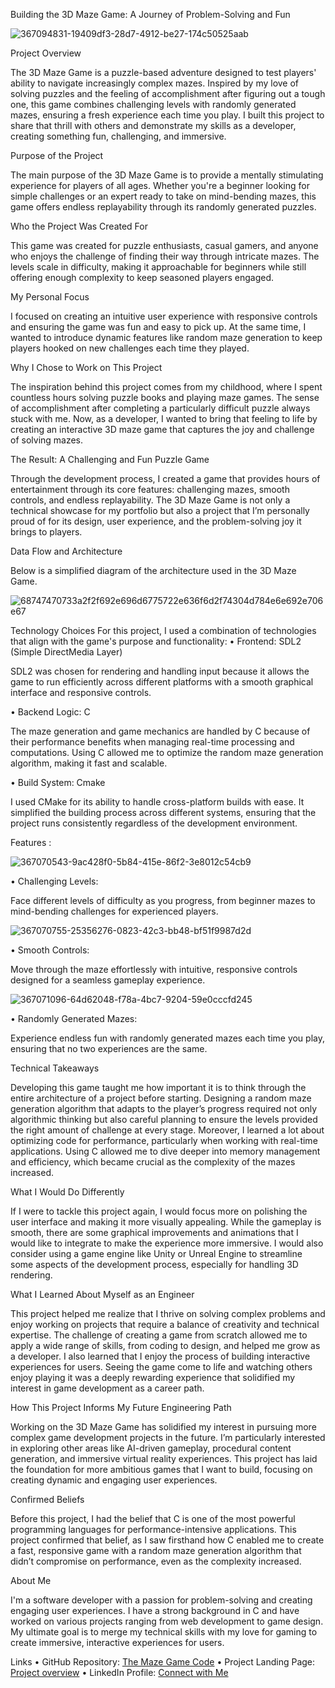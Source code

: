 Building the 3D Maze Game: A Journey of Problem-Solving and Fun

![367094831-19409df3-28d7-4912-be27-174c50525aab](https://github.com/user-attachments/assets/0f9371be-b667-42d7-8026-bab7fdd887a6)


Project Overview

The 3D Maze Game is a puzzle-based adventure designed to test players' ability to navigate increasingly complex mazes. Inspired by my love of solving puzzles and the feeling of accomplishment after figuring out a tough one, this game combines challenging levels with randomly generated mazes, ensuring a fresh experience each time you play. I built this project to share that thrill with others and demonstrate my skills as a developer, creating something fun, challenging, and immersive.

Purpose of the Project

The main purpose of the 3D Maze Game is to provide a mentally stimulating experience for players of all ages. Whether you're a beginner looking for simple challenges or an expert ready to take on mind-bending mazes, this game offers endless replayability through its randomly generated puzzles.

Who the Project Was Created For

This game was created for puzzle enthusiasts, casual gamers, and anyone who enjoys the challenge of finding their way through intricate mazes. The levels scale in difficulty, making it approachable for beginners while still offering enough complexity to keep seasoned players engaged.

My Personal Focus

I focused on creating an intuitive user experience with responsive controls and ensuring the game was fun and easy to pick up. At the same time, I wanted to introduce dynamic features like random maze generation to keep players hooked on new challenges each time they played.

Why I Chose to Work on This Project

The inspiration behind this project comes from my childhood, where I spent countless hours solving puzzle books and playing maze games. The sense of accomplishment after completing a particularly difficult puzzle always stuck with me. Now, as a developer, I wanted to bring that feeling to life by creating an interactive 3D maze game that captures the joy and challenge of solving mazes.

The Result: A Challenging and Fun Puzzle Game

Through the development process, I created a game that provides hours of entertainment through its core features: challenging mazes, smooth controls, and endless replayability. The 3D Maze Game is not only a technical showcase for my portfolio but also a project that I’m personally proud of for its design, user experience, and the problem-solving joy it brings to players.

Data Flow and Architecture

Below is a simplified diagram of the architecture used in the 3D Maze Game.

![68747470733a2f2f692e696d6775722e636f6d2f74304d784e6e692e706e67](https://github.com/user-attachments/assets/bd071e02-ded6-4cc1-b8e5-cea7e7df0966)


Technology Choices
For this project, I used a combination of technologies that align with the game's purpose and functionality:
•	Frontend: SDL2 (Simple DirectMedia Layer)

SDL2 was chosen for rendering and handling input because it allows the game to run efficiently across different platforms with a smooth graphical interface and responsive controls.

•	Backend Logic: C

The maze generation and game mechanics are handled by C because of their performance benefits when managing real-time processing and computations. Using C allowed me to optimize the random maze generation algorithm, making it fast and scalable.

•	Build System: Cmake

I used CMake for its ability to handle cross-platform builds with ease. It simplified the building process across different systems, ensuring that the project runs consistently regardless of the development environment.

Features :

![367070543-9ac428f0-5b84-415e-86f2-3e8012c54cb9](https://github.com/user-attachments/assets/cd3213c0-15cf-40af-912e-893b2c5de035)

•	Challenging Levels:

Face different levels of difficulty as you progress, from beginner mazes to mind-bending challenges for experienced players.

![367070755-25356276-0823-42c3-bb48-bf51f9987d2d](https://github.com/user-attachments/assets/e7b4e68d-3cab-40fa-b4e4-c9acde2e790e)

•	Smooth Controls:

Move through the maze effortlessly with intuitive, responsive controls designed for a seamless gameplay experience.

![367071096-64d62048-f78a-4bc7-9204-59e0cccfd245](https://github.com/user-attachments/assets/7dfc8d2d-21b5-476c-b5b5-d47ad21fdac3)

•	Randomly Generated Mazes:

Experience endless fun with randomly generated mazes each time you play, ensuring that no two experiences are the same.

Technical Takeaways

Developing this game taught me how important it is to think through the entire architecture of a project before starting. Designing a random maze generation algorithm that adapts to the player’s progress required not only algorithmic thinking but also careful planning to ensure the levels provided the right amount of challenge at every stage.
Moreover, I learned a lot about optimizing code for performance, particularly when working with real-time applications. Using C allowed me to dive deeper into memory management and efficiency, which became crucial as the complexity of the mazes increased.

What I Would Do Differently

If I were to tackle this project again, I would focus more on polishing the user interface and making it more visually appealing. While the gameplay is smooth, there are some graphical improvements and animations that I would like to integrate to make the experience more immersive. I would also consider using a game engine like Unity or Unreal Engine to streamline some aspects of the development process, especially for handling 3D rendering.

What I Learned About Myself as an Engineer

This project helped me realize that I thrive on solving complex problems and enjoy working on projects that require a balance of creativity and technical expertise. The challenge of creating a game from scratch allowed me to apply a wide range of skills, from coding to design, and helped me grow as a developer.
I also learned that I enjoy the process of building interactive experiences for users. Seeing the game come to life and watching others enjoy playing it was a deeply rewarding experience that solidified my interest in game development as a career path.

How This Project Informs My Future Engineering Path

Working on the 3D Maze Game has solidified my interest in pursuing more complex game development projects in the future. I’m particularly interested in exploring other areas like AI-driven gameplay, procedural content generation, and immersive virtual reality experiences. This project has laid the foundation for more ambitious games that I want to build, focusing on creating dynamic and engaging user experiences.

Confirmed Beliefs

Before this project, I had the belief that C is one of the most powerful programming languages for performance-intensive applications. This project confirmed that belief, as I saw firsthand how C enabled me to create a fast, responsive game with a random maze generation algorithm that didn’t compromise on performance, even as the complexity increased.

About Me

I'm a software developer with a passion for problem-solving and creating engaging user experiences. I have a strong background in C and have worked on various projects ranging from web development to game design. My ultimate goal is to merge my technical skills with my love for gaming to create immersive, interactive experiences for users.

Links
•	GitHub Repository: [The Maze Game Code](https://github.com/Najlae86/maze_project)
•	Project Landing Page: [Project overview](https://najlae86.github.io/maze_project/)
•	LinkedIn Profile: [Connect with Me](https://www.linkedin.com/in/najlae-a-85a646202/)

